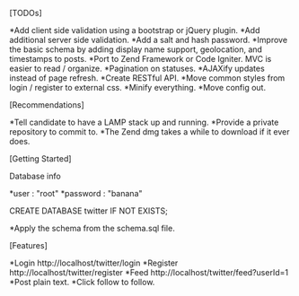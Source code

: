 [TODOs]

*Add client side validation using a bootstrap or jQuery plugin.
*Add additional server side validation.
*Add a salt and hash password.
*Improve the basic schema by adding display name support, geolocation, and timestamps to posts.
*Port to Zend Framework or Code Igniter. MVC is easier to read / organize. 
*Pagination on statuses.
*AJAXify updates instead of page refresh.
*Create RESTful API.
*Move common styles from login / register to external css.
*Minify everything.
*Move config out.


[Recommendations]

*Tell candidate to have a LAMP stack up and running.
*Provide a private repository to commit to.
*The Zend dmg takes a while to download if it ever does.


[Getting Started]

Database info

*user : "root"
*password : "banana"

CREATE DATABASE twitter IF NOT EXISTS;

*Apply the schema from the schema.sql file.


[Features]

*Login  http://localhost/twitter/login
*Register http://localhost/twitter/register
*Feed http://localhost/twitter/feed?userId=1
*Post plain text.
*Click follow to follow.
